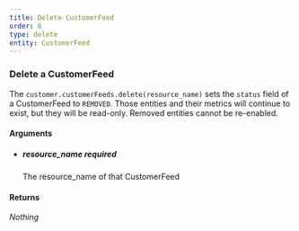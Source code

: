```yaml
---
title: Delete CustomerFeed 
order: 6
type: delete
entity: CustomerFeed 
---
```


### Delete a CustomerFeed 

The `customer.customerFeeds.delete(resource_name)` sets the `status` field of a CustomerFeed to `REMOVED`. Those entities and their metrics will continue to exist, but they will be read-only. Removed entities cannot be re-enabled.


#### Arguments

-   ##### resource_name _required_
    The resource_name of that CustomerFeed


#### Returns

_Nothing_